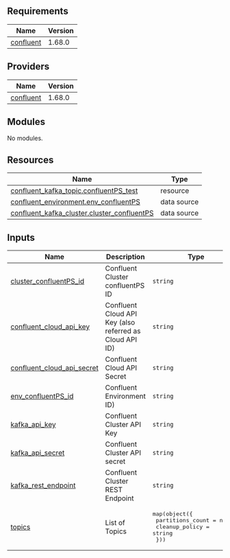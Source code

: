 ## Requirements

| Name | Version |
|------|---------|
| <a name="requirement_confluent"></a> [confluent](#requirement\_confluent) | 1.68.0 |

## Providers

| Name | Version |
|------|---------|
| <a name="provider_confluent"></a> [confluent](#provider\_confluent) | 1.68.0 |

## Modules

No modules.

## Resources

| Name | Type |
|------|------|
| [confluent_kafka_topic.confluentPS_test](https://registry.terraform.io/providers/confluentinc/confluent/1.68.0/docs/resources/kafka_topic) | resource |
| [confluent_environment.env_confluentPS](https://registry.terraform.io/providers/confluentinc/confluent/1.68.0/docs/data-sources/environment) | data source |
| [confluent_kafka_cluster.cluster_confluentPS](https://registry.terraform.io/providers/confluentinc/confluent/1.68.0/docs/data-sources/kafka_cluster) | data source |

## Inputs

| Name | Description | Type | Default | Required |
|------|-------------|------|---------|:--------:|
| <a name="input_cluster_confluentPS_id"></a> [cluster\_confluentPS\_id](#input\_cluster\_confluentPS\_id) | Confluent Cluster confluentPS ID | `string` | n/a | yes |
| <a name="input_confluent_cloud_api_key"></a> [confluent\_cloud\_api\_key](#input\_confluent\_cloud\_api\_key) | Confluent Cloud API Key (also referred as Cloud API ID) | `string` | n/a | yes |
| <a name="input_confluent_cloud_api_secret"></a> [confluent\_cloud\_api\_secret](#input\_confluent\_cloud\_api\_secret) | Confluent Cloud API Secret | `string` | n/a | yes |
| <a name="input_env_confluentPS_id"></a> [env\_confluentPS\_id](#input\_env\_confluentPS\_id) | Confluent Environment ID) | `string` | n/a | yes |
| <a name="input_kafka_api_key"></a> [kafka\_api\_key](#input\_kafka\_api\_key) | Confluent Cluster API Key | `string` | n/a | yes |
| <a name="input_kafka_api_secret"></a> [kafka\_api\_secret](#input\_kafka\_api\_secret) | Confluent Cluster API secret | `string` | n/a | yes |
| <a name="input_kafka_rest_endpoint"></a> [kafka\_rest\_endpoint](#input\_kafka\_rest\_endpoint) | Confluent Cluster REST Endpoint | `string` | n/a | yes |
| <a name="input_topics"></a> [topics](#input\_topics) | List of Topics | <pre>map(object({<br>    partitions_count = number<br>    cleanup_policy   = string<br>  }))</pre> | n/a | yes |
